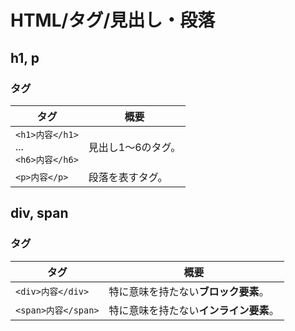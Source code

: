 # HTML/タグ/見出し・段落

## h1, p

### タグ

| タグ                                          | 概要               |
| --------------------------------------------- | ------------------ |
| `<h1>内容</h1>`<br />...<br />`<h6>内容</h6>` | 見出し1〜6のタグ。 |
| `<p>内容</p>`                                 | 段落を表すタグ。   |

## div, span

### タグ

| タグ                | 概要                                   |
| ------------------- | -------------------------------------- |
| `<div>内容</div>`   | 特に意味を持たない**ブロック要素**。   |
| `<span>内容</span>` | 特に意味を持たない**インライン要素**。 |
